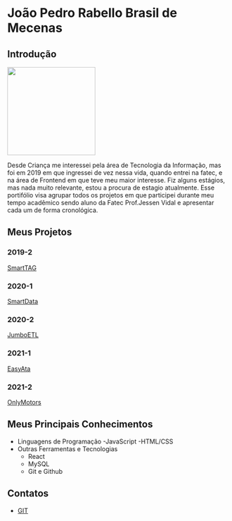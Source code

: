 # João Pedro Rabello Brasil de Mecenas

## Introdução

<img src="https://avatars.githubusercontent.com/u/46054230?s=400&u=89f010c9d628f85bf4b5f15f7f76043bf38a8cce&v=4" width="200"/>

Desde Criança me interessei pela área de Tecnologia da Informação, mas foi em 2019 em que ingressei de vez nessa vida, quando entrei na fatec, e na área de Frontend em que teve meu maior interesse. Fiz alguns estágios, mas nada muito relevante, estou a procura de estagio atualmente.
Esse portifólio visa agrupar todos os projetos em que participei durante meu tempo acadêmico sendo aluno da Fatec Prof.Jessen Vidal e apresentar cada um de forma cronológica.

## Meus Projetos

### 2019-2
[SmartTAG](https://github.com/pedromecenas/Trabalho-de-Graduacao-Portifolio/blob/main/API%202019-2%20SmartTag/API%202019-2.SmartTag.md)

### 2020-1
[SmartData](https://github.com/pedromecenas/Trabalho-de-Graduacao-Portifolio/blob/main/API%202020-1.SmartData/API%202020-1.SmartData.md)

### 2020-2
[JumboETL](https://github.com/pedromecenas/Trabalho-de-Graduacao-Portifolio/blob/main/API%202020-2-JumboETL/API%202020-2-JumboETL.md)

### 2021-1
[EasyAta](https://github.com/pedromecenas/Trabalho-de-Graduacao-Portifolio/blob/main/API%202021-1-EasyAta/API%202021-1-EasyAta.md)

### 2021-2
[OnlyMotors](https://github.com/pedromecenas/Trabalho-de-Graduacao-Portifolio/blob/main/API%202021-2-OnlyMotors/API%202021-2.OnlyMotors.md)


## Meus Principais Conhecimentos
- Linguagens de Programação
	-JavaScript
	-HTML/CSS
- Outras Ferramentas e Tecnologias
	- React
	- MySQL
	- Git e Github

## Contatos
* [GIT](https://github.com/pedromecenas)



